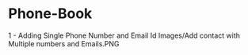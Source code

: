 # Phone-Book
1 - Adding Single Phone Number and Email Id
 	Images/Add contact with Multiple numbers and Emails.PNG
  
